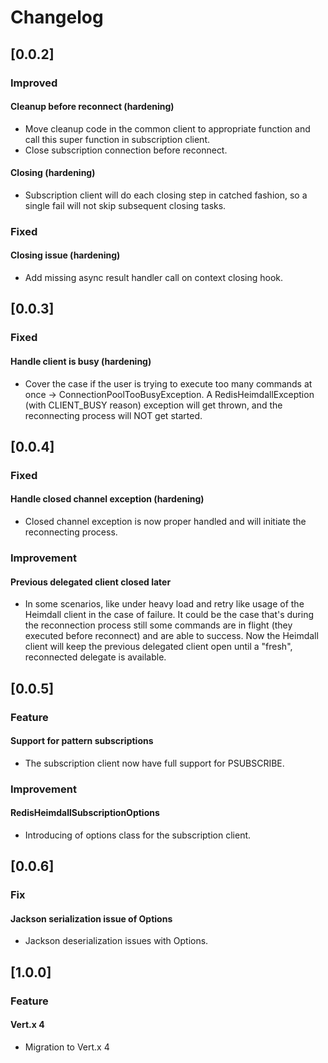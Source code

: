 # Changelog

## [0.0.2]
### Improved
#### Cleanup before reconnect (hardening)
- Move cleanup code in the common client to appropriate function and call this super function in subscription client.
- Close subscription connection before reconnect.  
#### Closing (hardening)
- Subscription client will do each closing step in catched fashion, so a single fail will not skip subsequent closing tasks.
### Fixed
#### Closing issue (hardening)
- Add missing async result handler call on context closing hook.

## [0.0.3]
### Fixed
#### Handle client is busy (hardening)
- Cover the case if the user is trying to execute too many commands at once -> ConnectionPoolTooBusyException. 
A RedisHeimdallException (with CLIENT_BUSY reason) exception will get thrown, and the reconnecting process will NOT get started.
 
## [0.0.4]
### Fixed
#### Handle closed channel exception (hardening)
- Closed channel exception is now proper handled and will initiate the reconnecting process.
### Improvement
#### Previous delegated client closed later
- In some scenarios, like under heavy load and retry like usage of the Heimdall client in the case of failure. It could be
the case that's during the reconnection process still some commands are in flight (they executed before reconnect) and are able to success.
Now the Heimdall client will keep the previous delegated client open until a "fresh", reconnected delegate is available.
 
## [0.0.5]
### Feature
#### Support for pattern subscriptions
- The subscription client now have full support for PSUBSCRIBE.
### Improvement
#### RedisHeimdallSubscriptionOptions
- Introducing of options class for the subscription client.
 
## [0.0.6]
### Fix
#### Jackson serialization issue of Options
- Jackson deserialization issues with Options.

## [1.0.0]
### Feature
#### Vert.x 4
- Migration to Vert.x 4
